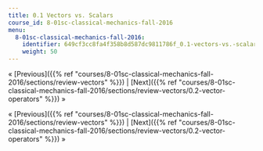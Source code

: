 ```yaml
---
title: 0.1 Vectors vs. Scalars
course_id: 8-01sc-classical-mechanics-fall-2016
menu:
  8-01sc-classical-mechanics-fall-2016:
    identifier: 649cf3cc8fa4f358b8d587dc9811786f_0.1-vectors-vs.-scalars
    weight: 50
---
```

« [Previous]({{% ref "courses/8-01sc-classical-mechanics-fall-2016/sections/review-vectors" %}}) | [Next]({{% ref "courses/8-01sc-classical-mechanics-fall-2016/sections/review-vectors/0.2-vector-operators" %}}) »

« [Previous]({{% ref "courses/8-01sc-classical-mechanics-fall-2016/sections/review-vectors" %}}) | [Next]({{% ref "courses/8-01sc-classical-mechanics-fall-2016/sections/review-vectors/0.2-vector-operators" %}}) »
